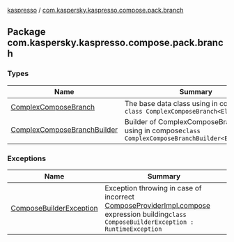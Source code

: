 [kaspresso](../index.md) / [com.kaspersky.kaspresso.compose.pack.branch](./index.md)

## Package com.kaspersky.kaspresso.compose.pack.branch

### Types

| Name | Summary |
|---|---|
| [ComplexComposeBranch](-complex-compose-branch/index.md) | The base data class using in compose`data class ComplexComposeBranch<ElementType>` |
| [ComplexComposeBranchBuilder](-complex-compose-branch-builder/index.md) | Builder of ComplexComposeBranch's using in compose`class ComplexComposeBranchBuilder<ElementType>` |

### Exceptions

| Name | Summary |
|---|---|
| [ComposeBuilderException](-compose-builder-exception/index.md) | Exception throwing in case of incorrect [ComposeProviderImpl.compose](../com.kaspersky.kaspresso.compose/-compose-provider-impl/compose.md) expression building`class ComposeBuilderException : RuntimeException` |
